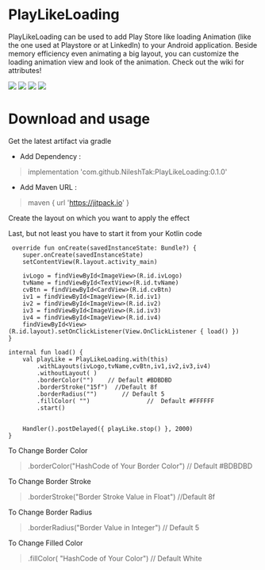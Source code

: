 # PlayLikeLoading 
 
 PlayLikeLoading can be used to add Play Store like loading Animation (like the one used at Playstore or at LinkedIn) to your Android application. Beside memory efficiency even animating a big layout, you can customize the loading animation view and look of the animation. Check out the wiki for attributes!
 
 ![](20191012_154113.gif)         ![](2.gif)      ![](3.gif)
 ![](4.gif)
 
 # Download and usage
 
 Get the latest artifact via gradle
 
  * Add Dependency :
  
 > implementation 'com.github.NileshTak:PlayLikeLoading:0.1.0'
 
  * Add Maven URL :
  
 > maven { url 'https://jitpack.io' }
 
 Create the layout on which you want to apply the effect
   
 Last, but not least you have to start it from your Kotlin code 

     override fun onCreate(savedInstanceState: Bundle?) {
        super.onCreate(savedInstanceState)
        setContentView(R.layout.activity_main)

        ivLogo = findViewById<ImageView>(R.id.ivLogo)
        tvName = findViewById<TextView>(R.id.tvName)
        cvBtn = findViewById<CardView>(R.id.cvBtn)
        iv1 = findViewById<ImageView>(R.id.iv1)
        iv2 = findViewById<ImageView>(R.id.iv2)
        iv3 = findViewById<ImageView>(R.id.iv3)
        iv4 = findViewById<ImageView>(R.id.iv4)
        findViewById<View>(R.id.layout).setOnClickListener(View.OnClickListener { load() })
    }

    internal fun load() {
        val playLike = PlayLikeLoading.with(this)
            .withLayouts(ivLogo,tvName,cvBtn,iv1,iv2,iv3,iv4)
            .withoutLayout( )
            .borderColor("")    // Default #BDBDBD
            .borderStroke("15f")  //Default 8f
            .borderRadius("")       // Default 5
            .fillColor( "")                //  Default #FFFFFF
            .start()


        Handler().postDelayed({ playLike.stop() }, 2000)
    }
 
 To Change Border Color
 
 >  .borderColor("HashCode of Your Border Color")    // Default #BDBDBD
 
 To Change Border Stroke
 
 >  .borderStroke("Border Stroke Value in Float")  //Default 8f
 
 To Change Border Radius
 
 > .borderRadius("Border Value in Integer")       // Default 5
 
 To Change Filled Color
 
 > .fillColor( "HashCode of Your Color")      //  Default White
 
 
 


 
 
